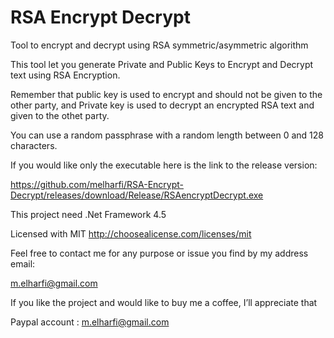 # RSA Encrypt Decrypt
Tool to encrypt and decrypt using RSA symmetric/asymmetric algorithm

This tool let you generate Private and Public Keys to Encrypt and Decrypt text using RSA Encryption.

Remember that public key is used to encrypt and should not be given to the other party,
and Private key is used to decrypt an encrypted RSA text and given to the othet party.

You can use a random passphrase with a random length between 0 and 128 characters.

If you would like only the executable here is the link to the release version:

https://github.com/melharfi/RSA-Encrypt-Decrypt/releases/download/Release/RSAencryptDecrypt.exe

This project need .Net Framework 4.5



Licensed with MIT
http://choosealicense.com/licenses/mit

Feel free to contact me for any purpose or issue you find by my address email:

m.elharfi@gmail.com

If you like the project and would like to buy me a coffee, I’ll appreciate that

Paypal account : m.elharfi@gmail.com

